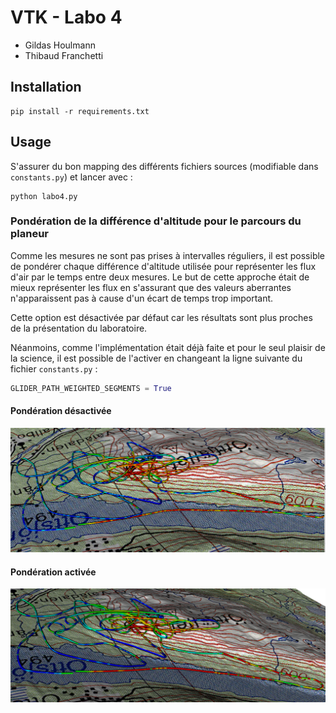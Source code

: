 # VTK - Labo 4

- Gildas Houlmann
- Thibaud Franchetti

## Installation

```
pip install -r requirements.txt
```

## Usage

S'assurer du bon mapping des différents fichiers sources (modifiable dans `constants.py`) et lancer avec :

```
python labo4.py
```

### Pondération de la différence d'altitude pour le parcours du planeur

Comme les mesures ne sont pas prises à intervalles réguliers, il est possible de pondérer chaque différence d'altitude utilisée pour représenter les flux d'air par le temps entre deux mesures. Le but de cette approche était de mieux représenter les flux en s'assurant que des valeurs aberrantes n'apparaissent pas à cause d'un écart de temps trop important.

Cette option est désactivée par défaut car les résultats sont plus proches de la présentation du laboratoire.

Néanmoins, comme l'implémentation était déjà faite et pour le seul plaisir de la science, il est possible de l'activer en changeant la ligne suivante du fichier `constants.py` :

```Python
GLIDER_PATH_WEIGHTED_SEGMENTS = True
```

#### Pondération désactivée

![](weighting_off.png)
#### Pondération activée

![](weighting_on.png)



